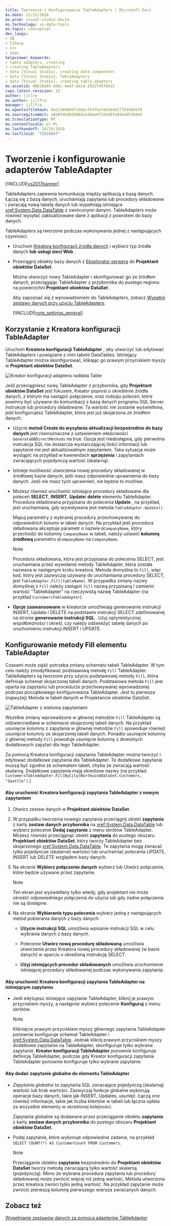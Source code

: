```yaml
---
title: Tworzenie i Konfigurowanie TableAdapters | Microsoft Docs
ms.date: 11/15/2016
ms.prod: visual-studio-dev14
ms.technology: vs-data-tools
ms.topic: conceptual
dev_langs:
- VB
- CSharp
- C++
- aspx
helpviewer_keywords:
- table adapters, creating
- creating TableAdapters
- data [Visual Studio], creating data components
- data [Visual Studio], TableAdapters
- data [Visual Studio], creating table adapters
ms.assetid: 08630d69-0d6c-4e8f-b42d-2922f45f8415
caps.latest.revision: 33
author: jillre
ms.author: jillfra
manager: jillfra
ms.openlocfilehash: 9a2136960dfcbbbcf63fbefeb16d527793d4b939
ms.sourcegitcommit: a8e8f4bd5d508da34bbe9f2d4d9fa94da0539de0
ms.translationtype: MT
ms.contentlocale: pl-PL
ms.lasthandoff: 10/19/2019
ms.locfileid: "72631037"
---
```

# <a name="create-and-configure-tableadapters"></a>Tworzenie i konfigurowanie adapterów TableAdapter
[!INCLUDE[vs2017banner](../includes/vs2017banner.md)]

TableAdapters zapewnia komunikację między aplikacją a bazą danych. Łączą się z bazą danych, uruchamiają zapytania lub procedury składowane i zwracają nową tabelę danych lub wypełniają istniejące <xref:System.Data.DataTable> z zwróconymi danymi. TableAdapters może również wysyłać zaktualizowane dane z aplikacji z powrotem do bazy danych.

 TableAdapters są tworzone podczas wykonywania jednej z następujących czynności:

- Uruchom [Kreatora konfiguracji źródła danych](https://msdn.microsoft.com/library/c4df7de5-5da0-4064-940c-761dd6d9e28f) i wybierz typ źródła danych **lub** **usługi sieci Web** .

- Przeciągnij obiekty bazy danych z [Eksplorator serwera](https://msdn.microsoft.com/library/4ea29b3b-bbb2-45e4-9082-eaf635c41c4d) do **Projektant obiektów DataSet**.

  Można utworzyć nowy TableAdapter i skonfigurować go ze źródłem danych, przeciągając TableAdapter z przybornika do pustego regionu na powierzchni **Projektant obiektów DataSet** .

  Aby zapoznać się z wprowadzeniem do TableAdapters, zobacz [Wypełnij zestawy danych przy użyciu TableAdapters](../data-tools/fill-datasets-by-using-tableadapters.md).

  [!INCLUDE[note_settings_general](../includes/note-settings-general-md.md)]

## <a name="use-the-tableadapter-configuration-wizard"></a>Korzystanie z Kreatora konfiguracji TableAdapter
 Uruchom **Kreatora konfiguracji TableAdapter** , aby utworzyć lub edytować TableAdapters i powiązane z nimi tabele DataTables. Istniejący TableAdapter można skonfigurować, klikając go prawym przyciskiem myszy w **Projektant obiektów DataSet**.

 ![Kreator konfiguracji adaptera raddata Table](../data-tools/media/raddata-table-adapter-configuration-wizard.png "Kreator konfiguracji adaptera raddata Table")

 Jeśli przeciągniesz nowy TableAdapter z przybornika, gdy **Projektant obiektów DataSet** jest fokusem, Kreator poprosi o określenie źródła danych, z którym ma nastąpić połączenie, oraz rodzaju poleceń, które powinny być używane do komunikacji z bazą danych programu SQL Server. instrukcje lub procedury składowane. Ta wartość nie zostanie wyświetlona, jeśli konfigurujesz TableAdapter, która jest już skojarzona ze źródłem danych.

- Użycie **metod Create do wysyłania aktualizacji bezpośrednio do bazy danych** jest równoznaczne z ustawieniem właściwości `GenerateDBDirectMethods` na true. Opcja jest niedostępna, gdy pierwotna instrukcja SQL nie dostarcza wystarczającej ilości informacji lub zapytanie nie jest aktualizowalnym zapytaniem. Taka sytuacja może wystąpić na przykład w kwerendach **sprzężenia** i zapytaniach zwracających pojedynczą wartość (skalarną).

- Istnieje możliwość utworzenia nowej procedury składowanej w źródłowej bazie danych, jeśli masz odpowiednie uprawnienia do bazy danych. Jeśli nie masz tych uprawnień, nie będzie to możliwe.

- Możesz również uruchomić istniejące procedury składowane dla poleceń **SELECT**, **INSERT**, **Update**i **delete** elementu TableAdapter. Procedura składowana przypisana do polecenia **Update** , na przykład, jest uruchamiana, gdy wywoływana jest metoda `TableAdapter.Update()`.

     Mapuj parametry z wybranej procedury przechowywanej do odpowiednich kolumn w tabeli danych. Na przykład jeśli procedura składowana akceptuje parametr o nazwie `@CompanyName`, który przechodzi do kolumny `CompanyName` w tabeli, należy ustawić **kolumnę źródłową** parametru `@CompanyName` na `CompanyName`.

    > [!NOTE]
    > Procedura składowana, która jest przypisana do polecenia SELECT, jest uruchamiana przez wywołanie metody TableAdapter, która została nazwana w następnym kroku kreatora. Metoda domyślna to `Fill`, więc kod, który jest zazwyczaj używany do uruchamiania procedury SELECT, jest `TableAdapter.Fill(tableName)`. W przypadku zmiany nazwy domyślnej z `Fill` należy zastąpić `Fill` nazwą przypisaną i zamienić wartość "TableAdapter" na rzeczywistą nazwę TableAdapter (na przykład `CustomersTableAdapter`).

- **Opcje zaawansowane** w kreatorze umożliwiają generowanie instrukcji INSERT, Update i DELETE na podstawie instrukcji SELECT zdefiniowanej na stronie **generowanie instrukcji SQL** . Użyj optymistycznej współbieżności i określ, czy należy odświeżyć tabelę danych po uruchomieniu instrukcji INSERT i UPDATE.

## <a name="configure-a-tableadapters-fill-method"></a>Konfigurowanie metody Fill elementu TableAdapter
 Czasami może zajść potrzeba zmiany schematu tabeli TableAdapter. W tym celu należy zmodyfikować podstawową metodę `Fill` TableAdapter. TableAdapters są tworzone przy użyciu podstawowej metody `Fill`, która definiuje schemat skojarzonej tabeli danych. Podstawowa metoda `Fill` jest oparta na zapytaniu lub procedurze przechowywanej wprowadzonej podczas początkowego konfigurowania TableAdapter. Jest to pierwsza (najwyżej) Metoda w tabeli danych w Projektancie obiektów DataSet.

 ![TableAdapter z wieloma zapytaniami](../data-tools/media/tableadapter.gif "TableAdapter")

 Wszelkie zmiany wprowadzone w głównej metodzie `Fill` TableAdapter są odzwierciedlane w schemacie skojarzonej tabeli danych. Na przykład usunięcie kolumny z zapytania w głównej metodzie `Fill` spowoduje również usunięcie kolumny ze skojarzonej tabeli danych. Ponadto usunięcie kolumny z głównej metody `Fill` powoduje usunięcie kolumny z dowolnych dodatkowych zapytań dla tego TableAdapter.

 Za pomocą Kreatora konfiguracji zapytania TableAdapter można tworzyć i edytować dodatkowe zapytania dla TableAdapter. Te dodatkowe zapytania muszą być zgodne ze schematem tabeli, chyba że zwracają wartość skalarną.  Dodatkowe zapytania mają określone nazwy (na przykład `CustomersTableAdapter.FillByCity(NorthwindDataSet.Customers, "Seattle")`.)

#### <a name="to-start-the-tableadapter-query-configuration-wizard-with-a-new-query"></a>Aby uruchomić Kreatora konfiguracji zapytania TableAdapter z nowym zapytaniem

1. Otwórz zestaw danych w **Projektant obiektów DataSet**.

2. W przypadku tworzenia nowego zapytania przeciągnij obiekt **zapytania** z karty **zestaw danych** **przybornika** na <xref:System.Data.DataTable> lub wybierz polecenie **Dodaj zapytanie** z menu skrótów TableAdapter. Możesz również przeciągnąć obiekt **zapytania** do pustego obszaru **Projektant obiektów DataSet**, który tworzy TableAdapter bez skojarzonego <xref:System.Data.DataTable>. Te zapytania mogą zwracać tylko pojedyncze (skalarne) wartości lub uruchamiać polecenia UPDATE, INSERT lub DELETE względem bazy danych.

3. Na ekranie **Wybierz połączenie danych** wybierz lub Utwórz połączenie, które będzie używane przez zapytanie.

    > [!NOTE]
    > Ten ekran jest wyświetlany tylko wtedy, gdy projektant nie może określić odpowiedniego połączenia do użycia lub gdy żadne połączenia nie są dostępne.

4. Na ekranie **Wybieranie typu polecenia** wybierz jedną z następujących metod pobierania danych z bazy danych:

    - **Użycie instrukcji SQL** umożliwia wpisanie instrukcji SQL w celu wybrania danych z bazy danych.

    - Polecenie **Utwórz nową procedurę składowaną** umożliwia utworzenie przez Kreatora nowej procedury składowanej (w bazie danych) w oparciu o określoną instrukcję SELECT.

    - **Użyj istniejących procedur składowanych** umożliwia uruchomienie istniejącej procedury składowanej podczas wykonywania zapytania.

#### <a name="to-start-the-tableadapter-query-configuration-wizard-on-an-existing-query"></a>Aby uruchomić Kreatora konfiguracji zapytania TableAdapter na istniejącym zapytaniu

- Jeśli edytujesz istniejące zapytanie TableAdapter, kliknij je prawym przyciskiem myszy, a następnie wybierz polecenie **Konfiguruj** z menu skrótów.

    > [!NOTE]
    > Kliknięcie prawym przyciskiem myszy głównego zapytania TableAdapter ponownie konfiguruje schemat TableAdapter i <xref:System.Data.DataTable>. Jednak kliknij prawym przyciskiem myszy dodatkowe zapytanie na TableAdapter, skonfiguruje tylko wybrane zapytanie. **Kreator konfiguracji TableAdapter** ponownie konfiguruje definicję TableAdapter, podczas gdy Kreator konfiguracji zapytania TableAdapter ponownie konfiguruje tylko wybrane zapytanie.

#### <a name="to-add-a-global--query-to-a-tableadapter"></a>Aby dodać zapytanie globalne do elementu TableAdapter

- *Zapytania globalne* to zapytania SQL zwracające pojedynczą (skalarną) wartość lub brak wartości. Zazwyczaj funkcje globalne wykonują operacje bazy danych, takie jak INSERT, Updates, usunięć. Łączą one również informacje, takie jak liczba klientów w tabeli lub łączna opłata za wszystkie elementy w określonej kolejności.

     Zapytania globalne są dodawane przez przeciąganie obiektu **zapytania** z karty **zestaw danych** **przybornika** do pustego obszaru **Projektant obiektów DataSet**.

- Podaj zapytanie, które wykonuje odpowiednie zadanie, na przykład `SELECT COUNT(*) AS CustomerCount FROM Customers`.

    > [!NOTE]
    > Przeciąganie obiektu **zapytania** bezpośrednio do **Projektant obiektów DataSet** tworzy metodę zwracającą tylko wartość skalarną (pojedynczą). Mimo że wybrana procedura zapytania lub procedury składowanej może zwrócić więcej niż jedną wartość, Metoda utworzona przez kreatora zwróci tylko jedną wartość. Na przykład zapytanie może zwrócić pierwszą kolumnę pierwszego wiersza zwracanych danych.

## <a name="see-also"></a>Zobacz też
 [Wypełnianie zestawów danych za pomocą adapterów TableAdapter](../data-tools/fill-datasets-by-using-tableadapters.md)
